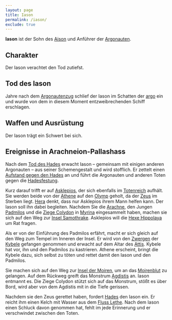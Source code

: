 ```yaml
---
layout: page
title: Iason
permalink: /iason/
exclude: true
---
```


**Iason** ist der Sohn des [Aison](/aison/) und Anführer der [Argonauten](/argonauten/).

## Charakter

Der Iason verachtet den Tod zutiefst. 

## Tod des Iason

Jahre nach dem [Argonautenzug](/argonautenfahrt/) schlief der Iason im Schatten der [argo](/argo/) ein und
wurde von dem in diesem Moment entzweibrechenden Schiff erschlagen. 

## Waffen und Ausrüstung

Der Iason trägt ein Schwert bei sich. 

## Ereignisse in Arachneion-Pallashass

Nach dem [Tod des Hades](/ermordung-des-hades/) erwacht Iason – gemeinsam mit einigen anderen Argonauten
– aus seiner Schemengestalt und wird stofflich. Er zettelt einen [Aufstand gegen
den Hades](/aufstand-der-toten/) an und führt die Argonauten und anderen Toten gegen die [Hadesfestung](/festung-des-hades/).

Kurz darauf trifft er auf [Asklepios](/asklepios/), der sich ebenfalls im [Totenreich](/totenreich/) aufhält.
Sie werden beide von der [Athene](/athene/) auf den [Olymp](//olymp) geholt, da der [Zeus](/zeus/) im Sterben
liegt. [Hera](/hera/) denkt, dass nur Asklepios ihrem Mann helfen kann. Der Iason soll
ihn dabei begleiten. Nachdem Sie die [Arachne](/arachne/), den Jungen [Padmilos](/padmilos/) und die [Ziege
Colydon](/colydon/) in [Myrina](/myrina/) eingesammelt haben, machen sie sich auf den Weg zur [Insel
Samothrake](/samothrake/). Asklepios will die [Hexe Hippolaya](/hippolaya/) um Rat fragen. 

Als er von der Einführung des Padmilos erfährt, macht er sich gleich auf den
Weg zum Tempel im Inneren der Insel. Er wird von den [Zwergen](/zwerge-der-kybele/) der [Kybele](/kybele/)
gefangen genommen und erwacht auf dem Altar des [Attis](/attis/). Kybele hat vor, ihn und
den Padmilos zu kastrieren. Athene erscheint, bringt die Kybele dazu, sich
selbst zu töten und rettet damit den Iason und den Padmilos. 

Sie machen sich auf den Weg zur [Insel der Moiren](/insel-der-moiren/), um an das [Moirenblut](/moirenblut/) zu
gelangen. Auf dem Rückweg greift das Monstrum [Agdistis](/agdistis/) an. Iason entmannt es.
Die Ziege Colydon stützt sich auf das Monstrum, stößt es über Bord, wird aber
von dem Agdistis mit in die Tiefe gerissen. 

Nachdem sie den Zeus gerettet haben, fordert [Hades](/hades/) den Iason ein. Er reicht ihm
einen Kelch mit Wasser aus dem [Fluss Lethe](/lethe/). Nach dem Iason einen Schluck davon
genommen hat, fehlt im jede Erinnerung und er verschwindet zwischen den Toten. 